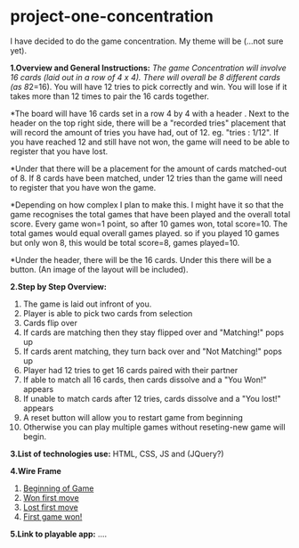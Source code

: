 # project-one-concentration
I have decided to do the game concentration. My theme will be (...not sure yet).

**1.Overview and General Instructions:**
  *The game Concentration will involve 16 cards (laid out in a row of 4 x 4). There will overall be 8 different cards (as 8*2=16). You will have 12 tries to pick correctly and win. You will lose if it takes more than 12 times to pair the 16 cards together. 
  
  *The board will have 16 cards set in a row 4 by 4 with a header <Concentration>. Next to the header on the top right side, there will be a "recorded tries" placement that will record the amount of tries you have had, out of 12. eg. "tries : 1/12". If you have reached 12 and still have not won, the game will need to be able to register that you have lost. 
  
  *Under that there will be a placement for the amount of cards matched-out of 8. If 8 cards have been matched, under 12 tries than the game will need to register that you have won the game. 
  
  *Depending on how complex I plan to make this. I might have it so that the game recognises the total games that have been played and the overall total score. Every game won=1 point, so after 10 games won, total score=10. The total games would equal overall games played. so if you played 10 games but only won 8, this would be total score=8, games played=10.
  
  *Under the header, there will be the 16 cards. Under this there will be a <reset> button. (An image of the layout will be included).
    
**2.Step by Step Overview:**
 1. The game is laid out infront of you.
 2. Player is able to pick two cards from selection
 3. Cards flip over
 4. If cards are matching then they stay flipped over and "Matching!" pops up
 5. If cards arent matching, they turn back over and "Not Matching!" pops up
 6. Player had 12 tries to get 16 cards paired with their partner
 7. If able to match all 16 cards, then cards dissolve and a "You Won!" appears
 8. If unable to match cards after 12 tries, cards dissolve and a "You lost!" appears
 9. A reset button will allow you to restart game from beginning
 10. Otherwise you can play multiple games without reseting-new game will begin.

**3.List of technologies use:**
  HTML, CSS, JS and (JQuery?)
  
**4.Wire Frame**
 1. [Beginning of Game](https://github.com/natashagresh/project-one-concentration/blob/gh-pages/Wire%20Frame%20Images/IMG_7176.JPG)
 2. [Won first move](https://github.com/natashagresh/project-one-concentration/blob/gh-pages/Wire%20Frame%20Images/IMG_7175.JPG)
 3. [Lost first move](https://github.com/natashagresh/project-one-concentration/blob/gh-pages/Wire%20Frame%20Images/IMG_7173.JPG)
 4. [First game won!](https://github.com/natashagresh/project-one-concentration/blob/gh-pages/Wire%20Frame%20Images/IMG_7174.JPG)
    
**5.Link to playable app:** 
....  
    
    
    
    

